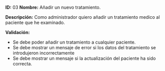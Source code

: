 **ID:** 03 **Nombre:** Añadir un nuevo tratamiento.

**Descripción:**
Como administrador quiero añadir un tratamiento medico al paciente que he examinado.

**Validación:**

* Se debe poder añadir un tratamiento a cualquier paciente.
* Se debe mostrar un mensaje de error si los datos del tratamiento se introdujeron incorrectamente
* Se debe mostrar un mensaje si la actualización del paciente ha sido correcta.